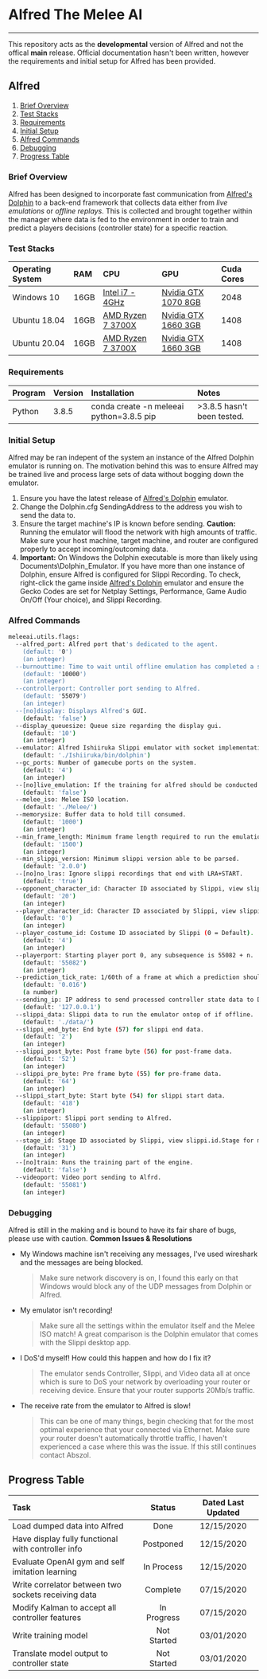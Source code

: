 # Alfred The Melee AI
---
This repository acts as the **developmental** version of Alfred and not the offical **main** release. Official documentation hasn't been written, however the requirements and initial setup for Alfred has been provided.

## Alfred
1. [Brief Overview](#brief-overview)
2. [Test Stacks](#test-stacks)
3. [Requirements](#requirements)
4. [Initial Setup](#initial-setup) 
5. [Alfred Commands](#alfred-commands)
6. [Debugging](#debugging)
7. [Progress Table](#progress-table)

### Brief Overview
Alfred has been designed to incorporate fast communication from [Alfred's Dolphin] to a back-end framework that collects data either from *live emulations* or *offline replays*. This is collected and brought together within the manager where data is fed to the environment in order to train and predict a players decisions (controller state) for a specific reaction.

### Test Stacks
|Operating System|RAM|CPU|GPU|Cuda Cores|
|:-------------|:-------------|:-------------|:-------------|:-------------|
|Windows 10|16GB|[Intel i7 - 4GHz](https://ark.intel.com/content/www/us/en/ark/products/88195/intel-core-i7-6700k-processor-8m-cache-up-to-4-20-ghz.html)|[Nvidia GTX 1070 8GB](https://www.nvidia.com/en-us/geforce/products/10series/wheretobuy/geforce-gtx-1070/)|2048|
|Ubuntu 18.04|16GB|[AMD Ryzen 7 3700X](https://www.amd.com/en/products/cpu/amd-ryzen-7-3700x)|[Nvidia GTX 1660 3GB](https://www.nvidia.com/en-us/geforce/news/nvidia-geforce-gtx-1660/)|1408|
|Ubuntu 20.04|16GB|[AMD Ryzen 7 3700X](https://www.amd.com/en/products/cpu/amd-ryzen-7-3700x)|[Nvidia GTX 1660 3GB](https://www.nvidia.com/en-us/geforce/news/nvidia-geforce-gtx-1660/)|1408|

### Requirements
|Program|Version|Installation|Notes|
|:-------------|:-------------|:-------------|:-------------|
|Python|3.8.5|conda create -n meleeai python=3.8.5 pip|>3.8.5 hasn't been tested.|

### Initial Setup
Alfred may be ran indepent of the system an instance of the Alfred Dolphin emulator is running on. The motivation behind this was to ensure Alfred may be trained live and process large sets of data without bogging down the emulator. 
1. Ensure you have the latest release of [Alfred's Dolphin] emulator.
2. Change the Dolphin.cfg SendingAddress to the address you wish to send the data to.
3. Ensure the target machine's IP is known before sending. **Caution:** Running the emulator will flood the network with high amounts of traffic. Make sure your host machine, target machine, and router are configured properly to accept incoming/outcoming data. 
4. **Important:** On Windows the Dolphin executable is more than likely using Documents\Dolphin_Emulator. If you have more than one instance of Dolphin, ensure Alfred is configured for Slippi Recording. To check, right-click the game inside [Alfred's Dolphin] emulator and ensure the Gecko Codes are set for Netplay Settings, Performance, Game Audio On/Off (Your choice), and Slippi Recording.

### Alfred Commands
```sh
meleeai.utils.flags:
  --alfred_port: Alfred port that's dedicated to the agent.
    (default: '0')
    (an integer)
  --burnouttime: Time to wait until offline emulation has completed a slippi playback. Used when End frame is either missed, dropped, or merely not sent.
    (default: '10000')
    (an integer)
  --controllerport: Controller port sending to Alfred.
    (default: '55079')
    (an integer)
  --[no]display: Displays Alfred's GUI.
    (default: 'false')
  --display_queuesize: Queue size regarding the display gui.
    (default: '10')
    (an integer)
  --emulator: Alfred Ishiiruka Slippi emulator with socket implementation. Playback MUST be setup if this choice is used.
    (default: './Ishiiruka/bin/dolphin')
  --gc_ports: Number of gamecube ports on the system.
    (default: '4')
    (an integer)
  --[no]live_emulation: If the training for alfred should be conducted on a live session.
    (default: 'false')
  --melee_iso: Melee ISO location.
    (default: './Melee/')
  --memorysize: Buffer data to hold till consumed.
    (default: '1000')
    (an integer)
  --min_frame_length: Minimum frame length required to run the emulation.
    (default: '1500')
    (an integer)
  --min_slippi_version: Minimum slippi version able to be parsed.
    (default: '2.0.0')
  --[no]no_lras: Ignore slippi recordings that end with LRA+START.
    (default: 'true')
  --opponent_character_id: Character ID associated by Slippi, view slippi.id.CSSCharacter for more details.
    (default: '20')
    (an integer)
  --player_character_id: Character ID associated by Slippi, view slippi.id.CSSCharacter for more details.
    (default: '0')
    (an integer)
  --player_costume_id: Costume ID associated by Slippi (0 = Default).
    (default: '4')
    (an integer)
  --playerport: Starting player port 0, any subsequence is 55082 + n.
    (default: '55082')
    (an integer)
  --prediction_tick_rate: 1/60th of a frame at which a prediction should occur.
    (default: '0.016')
    (a number)
  --sending_ip: IP address to send processed controller state data to Dolphin client.
    (default: '127.0.0.1')
  --slippi_data: Slippi data to run the emulator ontop of if offline.
    (default: './data/')
  --slippi_end_byte: End byte (57) for slippi end data.
    (default: '2')
    (an integer)
  --slippi_post_byte: Post frame byte (56) for post-frame data.
    (default: '52')
    (an integer)
  --slippi_pre_byte: Pre frame byte (55) for pre-frame data.
    (default: '64')
    (an integer)
  --slippi_start_byte: Start byte (54) for slippi start data.
    (default: '418')
    (an integer)
  --slippiport: Slippi port sending to Alfred.
    (default: '55080')
    (an integer)
  --stage_id: Stage ID associated by Slippi, view slippi.id.Stage for more details.
    (default: '31')
    (an integer)
  --[no]train: Runs the training part of the engine.
    (default: 'false')
  --videoport: Video port sending to Alfrd.
    (default: '55081')
    (an integer)
```

### Debugging
Alfred is still in the making and is bound to have its fair share of bugs, please use with caution.
**Common Issues & Resolutions**
- My Windows machine isn't receiving any messages, I've used wireshark and the messages are being blocked.
    > Make sure network discovery is on, I found this early on that Windows would block any of the UDP messages from Dolphin or Alfred.
- My emulator isn't recording!
    > Make sure all the settings within the emulator itself and the Melee ISO match! A great comparison is the Dolphin emulator that comes with the Slippi desktop app.
- I DoS'd myself! How could this happen and how do I fix it?
    > The emulator sends Controller, Slippi, and Video data all at once which is sure to DoS your network by overloading your router or receiving device. Ensure that your router supports 20Mb/s traffic.
- The receive rate from the emulator to Alfred is slow!
    > This can be one of many things, begin checking that for the most optimal experience that your connected via Ethernet. Make sure your router doesn't automatically throttle traffic, I haven't experienced a case where this was the issue. If this still continues contact Abszol.

## Progress Table
| Task        | Status           | Dated Last Updated |
|:-------------|:-------------:| :-------------: |
| Load dumped data into Alfred | Done | 12/15/2020 |
| Have display fully functional with controller info | Postponed | 12/15/2020 |
| Evaluate OpenAI gym and self imitation learning | In Process | 12/15/2020 |
| Write correlator between two sockets receiving data | Complete | 07/15/2020 |
| Modify Kalman to accept all controller features | In Progress | 07/15/2020 |
| Write training model | Not Started | 03/01/2020 |
| Translate model output to controller state | Not Started | 03/01/2020 |

   [alfred's dolphin]: <https://github.com/iamabszol/ishiiruka>

